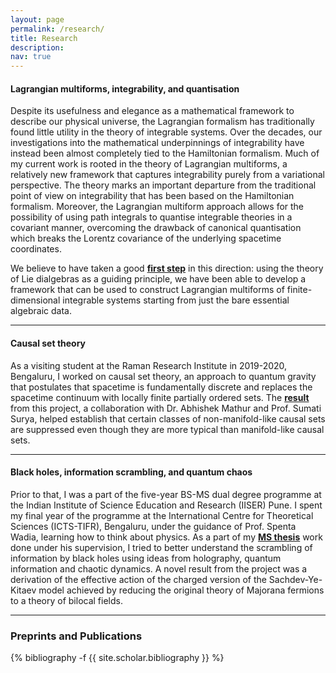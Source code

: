 ```yaml
---
layout: page
permalink: /research/
title: Research
description:
nav: true
---
```


<h4>Lagrangian multiforms, integrability, and quantisation</h4>

Despite its usefulness and elegance as a mathematical framework to describe our physical universe, the Lagrangian formalism has traditionally found little utility in the theory of integrable systems. Over the decades, our investigations into the mathematical underpinnings of integrability have instead been almost completely tied to the Hamiltonian formalism. Much of my current work is rooted in the theory of Lagrangian multiforms, a relatively new framework that captures integrability purely from a variational perspective. The theory marks an important departure from the traditional point of view on integrability that has been based on the Hamiltonian formalism. Moreover, the Lagrangian multiform approach allows for the possibility of using path integrals to quantise integrable theories in a covariant manner, overcoming the drawback of canonical quantisation which breaks the Lorentz covariance of the underlying spacetime coordinates.

We believe to have taken a good <b><a href="https://arxiv.org/abs/2307.07339" target="_self">first step</a></b> in this direction: using the theory of Lie dialgebras as a guiding principle, we have been able to develop a framework that can be used to construct Lagrangian multiforms of finite-dimensional integrable systems starting from just the bare essential algebraic data.

<hr>

<h4>Causal set theory</h4>

As a visiting student at the Raman Research Institute in 2019-2020, Bengaluru, I worked on causal set theory, an approach to quantum gravity that postulates that spacetime is fundamentally discrete and replaces the spacetime continuum with locally finite partially ordered sets. The <b><a href="https://arxiv.org/abs/2009.07623" target="_self">result</a></b> from this project, a collaboration with Dr. Abhishek Mathur and Prof. Sumati Surya, helped establish that certain classes of non-manifold-like causal sets are suppressed even though they are more typical than manifold-like causal sets.

<hr>

<h4>Black holes, information scrambling, and quantum chaos</h4>

Prior to that, I was a part of the five-year BS-MS dual degree programme at the Indian Institute of Science Education and Research (IISER) Pune. I spent my final year of the programme at the International Centre for Theoretical Sciences (ICTS-TIFR), Bengaluru, under the guidance of Prof. Spenta Wadia, learning how to think about physics. As a part of my <b><a href="http://dr.iiserpune.ac.in:8080/xmlui/bitstream/handle/123456789/1047/MS%20Thesis%20-%20Anup%20Anand%20Singh.pdf" target="_self">MS thesis</a></b> work done under his supervision, I tried to better understand the scrambling of information by black holes using ideas from holography, quantum information and chaotic dynamics. A novel result from the project was a derivation of the effective action of the charged version of the Sachdev-Ye-Kitaev model achieved by reducing the original theory of Majorana fermions to a theory of bilocal fields.

<hr>

<h3> Preprints and Publications </h3>

<div class="publications">

{% bibliography -f {{ site.scholar.bibliography }} %}

</div>
